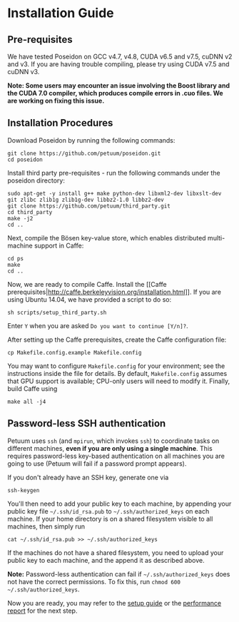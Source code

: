 # Installation Guide
<!---
The Caffe app can be found in `bosen/app/caffe/`. From this point on, all instructions will assume you are in `bosen/app/caffe/`, and that you have **already completed the [[Petuum setup instructions|Installation]]**.
-->

## Pre-requisites
We have tested Poseidon on GCC v4.7, v4.8, CUDA v6.5 and v7.5, cuDNN v2 and v3. If you are having trouble compiling, please try using CUDA v7.5 and cuDNN v3.

**Note: Some users may encounter an issue involving the Boost library and the CUDA 7.0 compiler, which produces compile errors in .cuo files. We are working on fixing this issue.**

## Installation Procedures
Download Poseidon by running the following commands:

    git clone https://github.com/petuum/poseidon.git
    cd poseidon

Install third party pre-requisites - run the following commands under the poseidon directory:

    sudo apt-get -y install g++ make python-dev libxml2-dev libxslt-dev git zlibc zlib1g zlib1g-dev libbz2-1.0 libbz2-dev
    git clone https://github.com/petuum/third_party.git
    cd third_party
    make -j2
    cd ..


Next, compile the Bösen key-value store, which enables distributed multi-machine support in Caffe:

    cd ps
    make
    cd ..

Now, we are ready to compile Caffe. Install the [[Caffe prerequisites|http://caffe.berkeleyvision.org/installation.html]]. If you are using Ubuntu 14.04, we have provided a script to do so:
    
    sh scripts/setup_third_party.sh

Enter `Y` when you are asked `Do you want to continue [Y/n]?`. 

After setting up the Caffe prerequisites, create the Caffe configuration file:

    cp Makefile.config.example Makefile.config

You may want to configure `Makefile.config` for your environment; see the instructions inside the file for details. By default, `Makefile.config` assumes that GPU support is available; CPU-only users will need to modify it. Finally, build Caffe using

    make all -j4

## Password-less SSH authentication

Petuum uses `ssh` (and `mpirun`, which invokes `ssh`) to coordinate tasks on different machines, **even if you are only using a single machine**. This requires password-less key-based authentication on all machines you are going to use (Petuum will fail if a password prompt appears).

If you don't already have an SSH key, generate one via

```
ssh-keygen
```

You'll then need to add your public key to each machine, by appending your public key file `~/.ssh/id_rsa.pub` to `~/.ssh/authorized_keys` on each machine. If your home directory is on a shared filesystem visible to all machines, then simply run

```
cat ~/.ssh/id_rsa.pub >> ~/.ssh/authorized_keys
```

If the machines do not have a shared filesystem, you need to upload your public key to each machine, and the append it as described above.

**Note:** Password-less authentication can fail if `~/.ssh/authorized_keys` does not have the correct permissions. To fix this, run `chmod 600 ~/.ssh/authorized_keys`.

Now you are ready, you may refer to the [setup guide](https://github.com/petuum/poseidon/wiki/Setup-Guide:-Distributed-Learning-of-Neural-Networks) or the [performance report](https://github.com/petuum/poseidon/wiki/performance_report) for the next step. 
